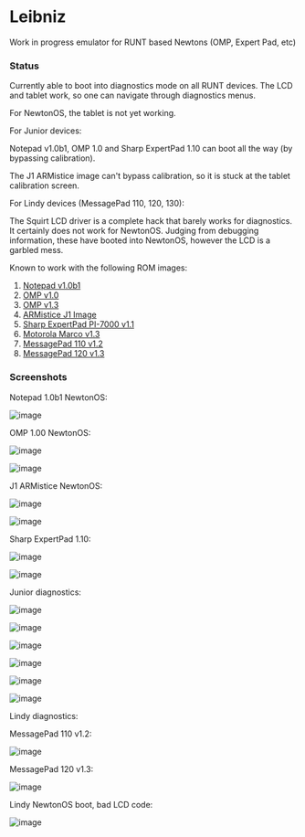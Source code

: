 # Leibniz
Work in progress emulator for RUNT based Newtons (OMP, Expert Pad, etc)

### Status

Currently able to boot into diagnostics mode on all RUNT devices. The LCD and tablet work, so one can navigate through diagnostics menus. 

For NewtonOS, the tablet is not yet working.

For Junior devices:

Notepad v1.0b1, OMP 1.0 and Sharp ExpertPad 1.10 can boot all the way (by bypassing calibration).  

The J1 ARMistice image can't bypass calibration, so it is stuck at the tablet calibration screen.

For Lindy devices (MessagePad 110, 120, 130):

The Squirt LCD driver is a complete hack that barely works for diagnostics.  It certainly does not work for NewtonOS.  Judging from debugging information, these have booted into NewtonOS, however the LCD is a garbled mess. 


Known to work with the following ROM images:

1. [Notepad v1.0b1](http://www.unna.org/incoming/notepad-1.0b1.rom.gz)
2. [OMP v1.0](http://www.unna.org/incoming/MessagePad%20100%20v1.00.rom)
3. [OMP v1.3](http://www.unna.org/incoming/omp-1.3-414059.rom.gz)
4. [ARMistice J1 Image](http://www.unna.org/incoming/Newt%20J1Armistice%20image.zip)
5. [Sharp ExpertPad PI-7000 v1.1](http://www.unna.org/incoming/Sharp%20ExpertPad%20PI-7000%20v1.10.rom)
6. [Motorola Marco v1.3](http://www.unna.org/incoming/Motorola%20Marco%20v1.3%20(444347).rom)
7. [MessagePad 110 v1.2](http://www.unna.org/incoming/MessagePad%20110%20v1.2.rom)
8. [MessagePad 120 v1.3](http://www.unna.org/incoming/MessagePad%20120%20v1.3%20(444217).rom)

### Screenshots

Notepad 1.0b1 NewtonOS:

![image](http://i.imgur.com/fyBncBI.png)

OMP 1.00 NewtonOS:

![image](http://i.imgur.com/QgiderV.png)

![image](http://i.imgur.com/NpQsruJ.png)

J1 ARMistice NewtonOS:

![image](http://i.imgur.com/UC7q4TL.png)

![image](http://i.imgur.com/S5TSzpS.png)

Sharp ExpertPad 1.10:

![image](http://i.imgur.com/ZhyCQii.png)

![image](http://i.imgur.com/zhCFSJG.png)

Junior diagnostics:

![image](http://i.imgur.com/95b1EFp.png)

![image](http://i.imgur.com/vINdo33.png)

![image](http://i.imgur.com/xXz552l.png)

![image](http://i.imgur.com/J4q1ru9.png)

![image](http://i.imgur.com/93sCQXF.png)

![image](http://i.imgur.com/n01XpZp.png)

Lindy diagnostics:

MessagePad 110 v1.2:

![image](http://i.imgur.com/wlYEm8U.png)

MessagePad 120 v1.3:

![image](http://i.imgur.com/phUfF1w.png)

Lindy NewtonOS boot, bad LCD code:

![image](http://i.imgur.com/pxx1dDQ.png)
